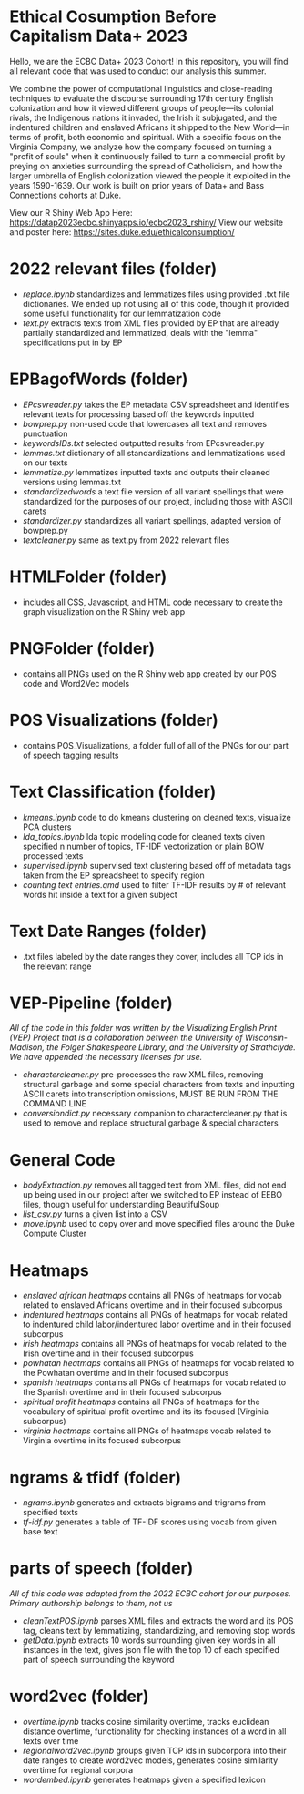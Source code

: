 # Ethical Cosumption Before Capitalism Data+ 2023
Hello, we are the ECBC Data+ 2023 Cohort! In this repository, you will find all relevant code that was used to conduct our analysis this summer. 

We combine the power of computational linguistics and close-reading techniques to evaluate the discourse surrounding 17th century English colonization and how it viewed different groups of people—its colonial rivals, the Indigenous nations it invaded, the Irish it subjugated, and the indentured children and enslaved Africans it shipped to the New World—in terms of profit, both economic and spiritual. With a specific focus on the Virginia Company, we analyze how the company focused on turning a "profit of souls" when it continuously failed to turn a commercial profit by preying on anxieties surrounding the spread of Catholicism, and how the larger umbrella of English colonization viewed the people it exploited in the years 1590-1639. Our work is built on prior years of Data+ and Bass Connections cohorts at Duke.

View our R Shiny Web App Here: https://datap2023ecbc.shinyapps.io/ecbc2023_rshiny/
View our website and poster here: https://sites.duke.edu/ethicalconsumption/

# 2022 relevant files (folder) 
* *replace.ipynb* standardizes and lemmatizes files using provided .txt file dictionaries. We ended up not using all of this code, though it provided some useful functionality for our lemmatization code
* *text.py* extracts texts from XML files provided by EP that are already partially standardized and lemmatized, deals with the "lemma" specifications put in by EP
# EPBagofWords (folder) 
* *EPcsvreader.py* takes the EP metadata CSV spreadsheet and identifies relevant texts for processing based off the keywords inputted
* *bowprep.py* non-used code that lowercases all text and removes punctuation
* *keywordsIDs.txt* selected outputted results from EPcsvreader.py
* *lemmas.txt* dictionary of all standardizations and lemmatizations used on our texts
* *lemmatize.py* lemmatizes inputted texts and outputs their cleaned versions using lemmas.txt
* *standardizedwords* a text file version of all variant spellings that were standardized for the purposes of our project, including those with ASCII carets
* *standardizer.py* standardizes all variant spellings, adapted version of bowprep.py
* *textcleaner.py* same as text.py from 2022 relevant files
# HTMLFolder (folder) 
* includes all CSS, Javascript, and HTML code necessary to create the graph visualization on the R Shiny web app

# PNGFolder (folder)
* contains all PNGs used on the R Shiny web app created by our POS code and Word2Vec models

# POS Visualizations (folder) 
* contains POS_Visualizations, a folder full of all of the PNGs for our part of speech tagging results

# Text Classification (folder)
* *kmeans.ipynb* code to do kmeans clustering on cleaned texts, visualize PCA clusters
* *lda_topics.ipynb* lda topic modeling code for cleaned texts given specified n number of topics, TF-IDF vectorization or plain BOW processed texts
* *supervised.ipynb* supervised text clustering based off of metadata tags taken from the EP spreadsheet to specify region
* *counting text entries.qmd* used to filter TF-IDF results by # of relevant words hit inside a text for a given subject

# Text Date Ranges (folder) 
* .txt files labeled by the date ranges they cover, includes all TCP ids in the relevant range

# VEP-Pipeline (folder)
 *All of the code in this folder was written by the Visualizing English Print (VEP) Project that is a collaboration between the University of Wisconsin-Madison, the Folger Shakespeare Library, and the University of Strathclyde. We have appended the necessary licenses for use.*
* *charactercleaner.py* pre-processes the raw XML files, removing structural garbage and some special characters from texts and inputting ASCII carets into transcription omissions, MUST BE RUN FROM THE COMMAND LINE
* *conversiondict.py* necessary companion to charactercleaner.py that is used to remove and replace structural garbage & special characters
# General Code 
* *bodyExtraction.py* removes all <body> tagged text from XML files, did not end up being used in our project after we switched to EP instead of EEBO files, though useful for understanding BeautifulSoup
* *list_csv.py* turns a given list into a CSV
* *move.ipynb* used to copy over and move specified files around the Duke Compute Cluster

# Heatmaps 
* *enslaved african heatmaps* contains all PNGs of heatmaps for vocab related to enslaved Africans overtime and in their focused subcorpus
* *indentured heatmaps* contains all PNGs of heatmaps for vocab related to indentured child labor/indentured labor overtime and in their focused subcorpus
* *irish heatmaps* contains all PNGs of heatmaps for vocab related to the Irish overtime and in their focused subcorpus
* *powhatan heatmaps* contains all PNGs of heatmaps for vocab related to the Powhatan overtime and in their focused subcorpus
* *spanish heatmaps* contains all PNGs of heatmaps for vocab related to the Spanish overtime and in their focused subcorpus
* *spiritual profit heatmaps* contains all PNGs of heatmaps for the vocabulary of spiritual profit overtime and its its focused (Virginia subcorpus)
* *virginia heatmaps* contains all PNGs of heatmaps vocab related to Virginia overtime in its focused subcorpus

# ngrams & tfidf (folder)
* *ngrams.ipynb* generates and extracts bigrams and trigrams from specified texts
* *tf-idf.py* generates a table of TF-IDF scores using vocab from given base text

# parts of speech (folder) 
 *All of this code was adapted from the 2022 ECBC cohort for our purposes. Primary authorship belongs to them, not us* 
* *cleanTextPOS.ipynb* parses XML files and extracts the word and its POS tag, cleans text by lemmatizing, standardizing, and removing stop words
* *getData.ipynb* extracts 10 words surrounding given key words in all instances in the text, gives json file with the top 10 of each specified part of speech surrounding the keyword

# word2vec (folder) 
* *overtime.ipynb* tracks cosine similarity overtime, tracks euclidean distance overtime, functionality for checking instances of a word in all texts over time
* *regionalword2vec.ipynb* groups given TCP ids in subcorpora into their date ranges to create word2vec models, generates cosine similarity overtime for regional corpora
* *wordembed.ipynb* generates heatmaps given a specified lexicon







